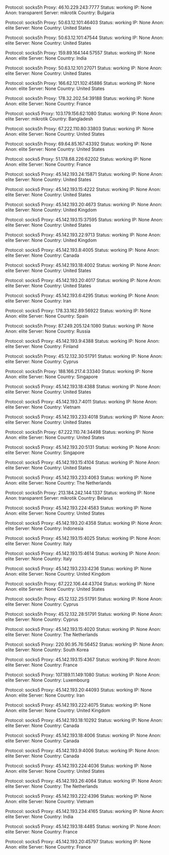 Protocol: socks5h
Proxy: 46.10.229.243:7777
Status: working
IP: None
Anon: transparent
Server: mikrotik
Country: Bulgaria

Protocol: socks5h
Proxy: 50.63.12.101:46403
Status: working
IP: None
Anon: elite
Server: None
Country: United States

Protocol: socks5h
Proxy: 50.63.12.101:47544
Status: working
IP: None
Anon: elite
Server: None
Country: United States

Protocol: socks5h
Proxy: 159.89.164.144:57557
Status: working
IP: None
Anon: elite
Server: None
Country: India

Protocol: socks5h
Proxy: 50.63.12.101:27071
Status: working
IP: None
Anon: elite
Server: None
Country: United States

Protocol: socks5h
Proxy: 166.62.121.102:45886
Status: working
IP: None
Anon: elite
Server: None
Country: United States

Protocol: socks5h
Proxy: 178.32.202.54:39188
Status: working
IP: None
Anon: elite
Server: None
Country: France

Protocol: socks5
Proxy: 103.179.156.62:1080
Status: working
IP: None
Anon: elite
Server: mikrotik
Country: Bangladesh

Protocol: socks5h
Proxy: 67.222.110.80:33803
Status: working
IP: None
Anon: elite
Server: None
Country: United States

Protocol: socks5h
Proxy: 69.64.85.167:43392
Status: working
IP: None
Anon: elite
Server: None
Country: United States

Protocol: socks5
Proxy: 51.178.68.226:62202
Status: working
IP: None
Anon: elite
Server: None
Country: France

Protocol: socks5
Proxy: 45.142.193.24:15871
Status: working
IP: None
Anon: elite
Server: None
Country: United States

Protocol: socks5
Proxy: 45.142.193.15:4222
Status: working
IP: None
Anon: elite
Server: None
Country: United States

Protocol: socks5
Proxy: 45.142.193.20:4673
Status: working
IP: None
Anon: elite
Server: None
Country: United Kingdom

Protocol: socks5
Proxy: 45.142.193.15:37595
Status: working
IP: None
Anon: elite
Server: None
Country: United States

Protocol: socks5
Proxy: 45.142.193.22:9713
Status: working
IP: None
Anon: elite
Server: None
Country: United Kingdom

Protocol: socks5
Proxy: 45.142.193.8:4005
Status: working
IP: None
Anon: elite
Server: None
Country: Canada

Protocol: socks5
Proxy: 45.142.193.18:4002
Status: working
IP: None
Anon: elite
Server: None
Country: United States

Protocol: socks5
Proxy: 45.142.193.20:4017
Status: working
IP: None
Anon: elite
Server: None
Country: United States

Protocol: socks5
Proxy: 45.142.193.6:4295
Status: working
IP: None
Anon: elite
Server: None
Country: Iran

Protocol: socks5
Proxy: 178.33.162.89:56922
Status: working
IP: None
Anon: elite
Server: None
Country: Spain

Protocol: socks5h
Proxy: 87.249.205.124:1080
Status: working
IP: None
Anon: elite
Server: None
Country: Russia

Protocol: socks5
Proxy: 45.142.193.9:4388
Status: working
IP: None
Anon: elite
Server: None
Country: Finland

Protocol: socks5h
Proxy: 45.12.132.30:51791
Status: working
IP: None
Anon: elite
Server: None
Country: Cyprus

Protocol: socks5h
Proxy: 188.166.217.4:33340
Status: working
IP: None
Anon: elite
Server: None
Country: Singapore

Protocol: socks5
Proxy: 45.142.193.18:4388
Status: working
IP: None
Anon: elite
Server: None
Country: United States

Protocol: socks5
Proxy: 45.142.193.7:4011
Status: working
IP: None
Anon: elite
Server: None
Country: Vietnam

Protocol: socks5
Proxy: 45.142.193.233:4018
Status: working
IP: None
Anon: elite
Server: None
Country: United States

Protocol: socks5h
Proxy: 67.222.110.74:34498
Status: working
IP: None
Anon: elite
Server: None
Country: United States

Protocol: socks5
Proxy: 45.142.193.20:5131
Status: working
IP: None
Anon: elite
Server: None
Country: Singapore

Protocol: socks5
Proxy: 45.142.193.15:4104
Status: working
IP: None
Anon: elite
Server: None
Country: United States

Protocol: socks5
Proxy: 45.142.193.233:4063
Status: working
IP: None
Anon: elite
Server: None
Country: The Netherlands

Protocol: socks5h
Proxy: 213.184.242.144:1337
Status: working
IP: None
Anon: transparent
Server: mikrotik
Country: Belarus

Protocol: socks5
Proxy: 45.142.193.224:4583
Status: working
IP: None
Anon: elite
Server: None
Country: United States

Protocol: socks5
Proxy: 45.142.193.20:4358
Status: working
IP: None
Anon: elite
Server: None
Country: Indonesia

Protocol: socks5
Proxy: 45.142.193.15:4025
Status: working
IP: None
Anon: elite
Server: None
Country: Italy

Protocol: socks5
Proxy: 45.142.193.15:4614
Status: working
IP: None
Anon: elite
Server: None
Country: Italy

Protocol: socks5
Proxy: 45.142.193.233:4236
Status: working
IP: None
Anon: elite
Server: None
Country: United Kingdom

Protocol: socks5h
Proxy: 67.222.106.44:43704
Status: working
IP: None
Anon: elite
Server: None
Country: United States

Protocol: socks5h
Proxy: 45.12.132.25:51791
Status: working
IP: None
Anon: elite
Server: None
Country: Cyprus

Protocol: socks5h
Proxy: 45.12.132.28:51791
Status: working
IP: None
Anon: elite
Server: None
Country: Cyprus

Protocol: socks5
Proxy: 45.142.193.15:4020
Status: working
IP: None
Anon: elite
Server: None
Country: The Netherlands

Protocol: socks5
Proxy: 220.90.95.76:56452
Status: working
IP: None
Anon: elite
Server: None
Country: South Korea

Protocol: socks5
Proxy: 45.142.193.15:4367
Status: working
IP: None
Anon: elite
Server: None
Country: France

Protocol: socks5
Proxy: 107.189.11.149:1080
Status: working
IP: None
Anon: elite
Server: None
Country: Luxembourg

Protocol: socks5
Proxy: 45.142.193.20:44093
Status: working
IP: None
Anon: elite
Server: None
Country: Iran

Protocol: socks5
Proxy: 45.142.193.222:4075
Status: working
IP: None
Anon: elite
Server: None
Country: United Kingdom

Protocol: socks5
Proxy: 45.142.193.18:10292
Status: working
IP: None
Anon: elite
Server: None
Country: Canada

Protocol: socks5
Proxy: 45.142.193.18:4006
Status: working
IP: None
Anon: elite
Server: None
Country: Canada

Protocol: socks5
Proxy: 45.142.193.9:4006
Status: working
IP: None
Anon: elite
Server: None
Country: Canada

Protocol: socks5
Proxy: 45.142.193.224:4036
Status: working
IP: None
Anon: elite
Server: None
Country: United States

Protocol: socks5
Proxy: 45.142.193.26:4064
Status: working
IP: None
Anon: elite
Server: None
Country: The Netherlands

Protocol: socks5
Proxy: 45.142.193.222:4396
Status: working
IP: None
Anon: elite
Server: None
Country: Vietnam

Protocol: socks5
Proxy: 45.142.193.234:4165
Status: working
IP: None
Anon: elite
Server: None
Country: India

Protocol: socks5
Proxy: 45.142.193.18:4485
Status: working
IP: None
Anon: elite
Server: None
Country: France

Protocol: socks5
Proxy: 45.142.193.20:45797
Status: working
IP: None
Anon: elite
Server: None
Country: France

